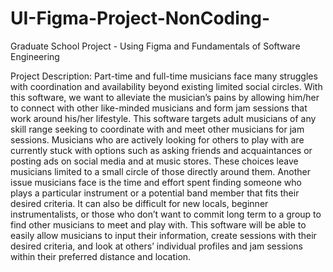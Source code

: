 # UI-Figma-Project-NonCoding-
Graduate School Project - Using Figma and Fundamentals of Software Engineering

Project Description:
Part-time and full-time musicians face many struggles with coordination and availability beyond existing limited social circles. With this software, we want to alleviate the musician’s pains by allowing him/her to connect with other like-minded musicians and form jam sessions that work around his/her lifestyle. This software targets adult musicians of any skill range seeking to coordinate with and meet other musicians for jam sessions. Musicians who are actively looking for others to play with are currently stuck with options such as asking friends and acquaintances or posting ads on social media and at music stores. These choices leave musicians limited to a small circle of those directly around them. Another issue musicians face is the time and effort spent finding someone who plays a particular instrument or a potential band member that fits their desired criteria. It can also be difficult for new locals, beginner instrumentalists, or those who don’t want to commit long term to a group to find other musicians to meet and play with. This software will be able to easily allow musicians to input their information, create sessions with their desired criteria, and look at others’ individual profiles and jam sessions within their preferred distance and location. 
